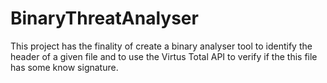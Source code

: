 # BinaryThreatAnalyser
This project has the finality of create a binary analyser tool to identify the header of a given file and to use the Virtus Total API to verify if the this file has some know signature.
